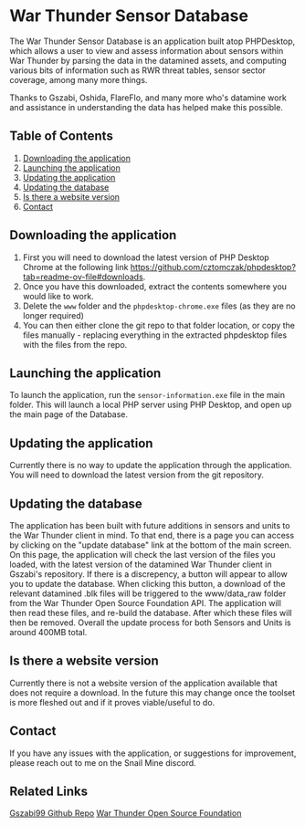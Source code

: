 # War Thunder Sensor Database
The War Thunder Sensor Database is an application built atop PHPDesktop, which allows a user to view and assess information about sensors within War Thunder by parsing the data in the datamined assets, and computing various bits of information such as RWR threat tables, sensor sector coverage, among many more things.

Thanks to Gszabi, Oshida, FlareFlo, and many more who's datamine work and assistance in understanding the data has helped make this possible.

## Table of Contents

 1. [Downloading the application](#downloading-the-application)
 1. [Launching the application](#launching-the-application)
 1. [Updating the application](#updating-the-application)
 1. [Updating the database](#updating-the-database)
 1. [Is there a website version](#is-there-a-website-version)
 1. [Contact](#contact)

## Downloading the application
1. First you will need to download the latest version of PHP Desktop Chrome at the following link https://github.com/cztomczak/phpdesktop?tab=readme-ov-file#downloads.
1. Once you have this downloaded, extract the contents somewhere you would like to work.
1. Delete the `www` folder and the `phpdesktop-chrome.exe` files (as they are no longer required)
1. You can then either clone the git repo to that folder location, or copy the files manually - replacing everything in the extracted phpdesktop files with the files from the repo.

## Launching the application
To launch the application, run the `sensor-information.exe` file in the main folder. This will launch a local PHP server using PHP Desktop, and open up the main page of the Database.

## Updating the application
Currently there is no way to update the application through the application. You will need to download the latest version from the git repository.

## Updating the database
The application has been built with future additions in sensors and units to the War Thunder client in mind. To that end, there is a page you can access by clicking on the "update database" link at the bottom of the main screen. On this page, the application will check the last version of the files you loaded, with the latest version of the datamined War Thunder client in Gszabi's repository. If there is a discrepency, a button will appear to allow you to update the database. When clicking this button, a download of the relevant datamined .blk files will be triggered to the www/data_raw folder from the War Thunder Open Source Foundation API. The application will then read these files, and re-build the database. After which these files will then be removed. Overall the update process for both Sensors and Units is around 400MB total.

## Is there a website version
Currently there is not a website version of the application available that does not require a download. In the future this may change once the toolset is more fleshed out and if it proves viable/useful to do.

## Contact
If you have any issues with the application, or suggestions for improvement, please reach out to me on the Snail Mine discord.

## Related Links
[Gszabi99 Github Repo](https://github.com/gszabi99/War-Thunder-Datamine)
[War Thunder Open Source Foundation](https://github.com/Warthunder-Open-Source-Foundation)
